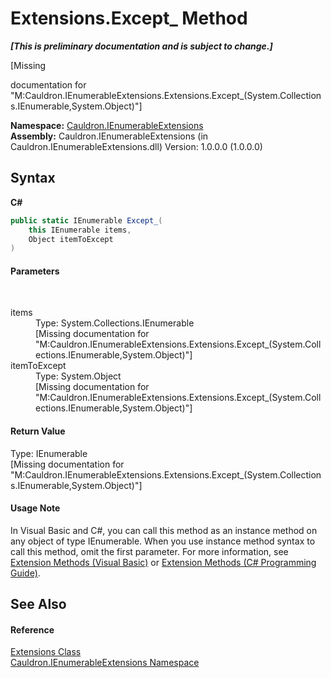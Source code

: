 # Extensions.Except_ Method 
 _**\[This is preliminary documentation and is subject to change.\]**_

\[Missing <summary> documentation for "M:Cauldron.IEnumerableExtensions.Extensions.Except_(System.Collections.IEnumerable,System.Object)"\]

**Namespace:**&nbsp;<a href="N_Cauldron_IEnumerableExtensions">Cauldron.IEnumerableExtensions</a><br />**Assembly:**&nbsp;Cauldron.IEnumerableExtensions (in Cauldron.IEnumerableExtensions.dll) Version: 1.0.0.0 (1.0.0.0)

## Syntax

**C#**<br />
``` C#
public static IEnumerable Except_(
	this IEnumerable items,
	Object itemToExcept
)
```


#### Parameters
&nbsp;<dl><dt>items</dt><dd>Type: System.Collections.IEnumerable<br />\[Missing <param name="items"/> documentation for "M:Cauldron.IEnumerableExtensions.Extensions.Except_(System.Collections.IEnumerable,System.Object)"\]</dd><dt>itemToExcept</dt><dd>Type: System.Object<br />\[Missing <param name="itemToExcept"/> documentation for "M:Cauldron.IEnumerableExtensions.Extensions.Except_(System.Collections.IEnumerable,System.Object)"\]</dd></dl>

#### Return Value
Type: IEnumerable<br />\[Missing <returns> documentation for "M:Cauldron.IEnumerableExtensions.Extensions.Except_(System.Collections.IEnumerable,System.Object)"\]

#### Usage Note
In Visual Basic and C#, you can call this method as an instance method on any object of type IEnumerable. When you use instance method syntax to call this method, omit the first parameter. For more information, see <a href="http://msdn.microsoft.com/en-us/library/bb384936.aspx">Extension Methods (Visual Basic)</a> or <a href="http://msdn.microsoft.com/en-us/library/bb383977.aspx">Extension Methods (C# Programming Guide)</a>.

## See Also


#### Reference
<a href="T_Cauldron_IEnumerableExtensions_Extensions">Extensions Class</a><br /><a href="N_Cauldron_IEnumerableExtensions">Cauldron.IEnumerableExtensions Namespace</a><br />
